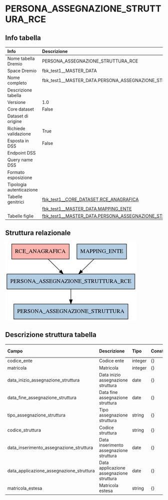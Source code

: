 # PERSONA_ASSEGNAZIONE_STRUTTURA_RCE

## Info tabella

| Info                     | Descrizione                                                                                                                               |
|:-------------------------|:------------------------------------------------------------------------------------------------------------------------------------------|
| Nome tabella Dremio      | PERSONA_ASSEGNAZIONE_STRUTTURA_RCE                                                                                                        |
| Space Dremio             | fbk_test1__MASTER_DATA                                                                                                                    |
| Nome completo            | fbk_test1__MASTER_DATA.PERSONA_ASSEGNAZIONE_STRUTTURA_RCE                                                                                 |
| Descrizione tabella      |                                                                                                                                           |
| Versione                 | 1.0                                                                                                                                       |
| Core dataset             | False                                                                                                                                     |
| Dataset di origine       |                                                                                                                                           |
| Richiede validazione     | True                                                                                                                                      |
| Esposta in DSS           | False                                                                                                                                     |
| Endpoint DSS             |                                                                                                                                           |
| Query name DSS           |                                                                                                                                           |
| Formato esposizione      |                                                                                                                                           |
| Tipologia autenticazione |                                                                                                                                           |
| Tabelle genitrici        | [fbk_test1__CORE_DATASET.RCE_ANAGRAFICA](/Documentation/fbk_test1__CORE_DATASET/RCE_ANAGRAFICA/markdown.md)                               |
|                          | [fbk_test1__MASTER_DATA.MAPPING_ENTE](/Documentation/fbk_test1__MASTER_DATA/MAPPING_ENTE/markdown.md)                                     |
| Tabelle figlie           | [fbk_test1__MASTER_DATA.PERSONA_ASSEGNAZIONE_STRUTTURA](/Documentation/fbk_test1__MASTER_DATA/PERSONA_ASSEGNAZIONE_STRUTTURA/markdown.md) |

## Struttura relazionale

![PERSONA_ASSEGNAZIONE_STRUTTURA_RCE](./graph_png.png)

## Descrizione struttura tabella

| Campo                                    | Descrizione                              | Tipo    | Constraints   | Linked data   | errors   |
|:-----------------------------------------|:-----------------------------------------|:--------|:--------------|:--------------|:---------|
| codice_ente                              | Codice ente                              | integer | {}            |               | {}       |
| matricola                                | Matricola                                | integer | {}            |               | {}       |
| data_inizio_assegnazione_struttura       | Data inizio assegnazione struttura       | date    | {}            |               | {}       |
| data_fine_assegnazione_struttura         | Data fine assegnazione struttura         | date    | {}            |               | {}       |
| tipo_assegnazione_struttura              | Tipo assegnazione struttura              | string  | {}            |               | {}       |
| codice_struttura                         | Codice struttura                         | string  | {}            |               | {}       |
| data_inserimento_assegnazione_struttura  | Data inserimento assegnazione struttura  | date    | {}            |               | {}       |
| data_applicazione_assegnazione_struttura | Data applicazione assegnazione struttura | date    | {}            |               | {}       |
| matricola_estesa                         | Matricola estesa                         | string  | {}            |               | {}       |

